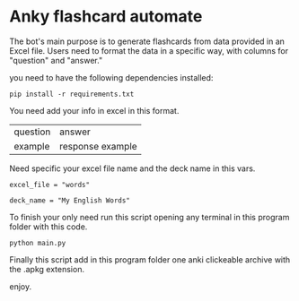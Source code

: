 # Anky flashcard automate

The bot's main purpose is to generate flashcards from data provided in an Excel file. Users need to format the data in a specific way, with columns for "question" and "answer."

you need to have the following dependencies installed:

`pip install -r requirements.txt`

You need add your info in excel in this format.

|          |                  |
| -------- | ---------------- |
| question | answer           |
| example  | response example |

Need specific your excel file name and the deck name in this vars.

`excel_file = "words"`

`deck_name = "My English Words"`

To finish your only need run this script opening any terminal in this program folder with this code.

`python main.py`

Finally this script add in this program folder one anki clickeable archive with the .apkg extension.

enjoy.
